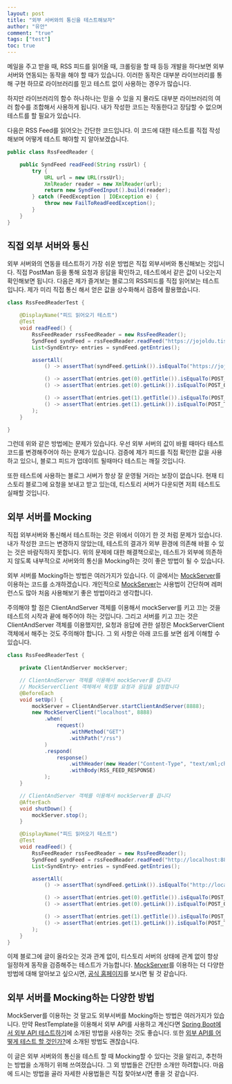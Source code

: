 ```yaml
---
layout: post
title: "외부 서버와의 통신을 테스트해보자"
author: "유안"
comment: "true"
tags: ["test"]
toc: true
---
```


메일을 주고 받을 때, RSS 피드를 읽어올 때, 크롤링을 할 때 등등 개발을 하다보면 외부서버와 연동되는 동작을 해야 할 때가 있습니다.
이러한 동작은 대부분 라이브러리를 통해 구현 하므로 라이브러리를 믿고 테스트 없이 사용하는 경우가 많습니다.

하지만 라이브러리의 함수 하나하나는 믿을 수 있을 지 몰라도 대부분 라이브러리의 여러 함수를 조합해서 사용하게 됩니다.
내가 작성한 코드는 작동한다고 장담할 수 없으며 테스트를 할 필요가 있습니다.

다음은 RSS Feed를 읽어오는 간단한 코드입니다.
이 코드에 대한 테스트를 직접 작성해보며 어떻게 테스트 해야할 지 알아보겠습니다.
```java
public class RssFeedReader {

    public SyndFeed readFeed(String rssUrl) {
        try {
            URL url = new URL(rssUrl);
            XmlReader reader = new XmlReader(url);
            return new SyndFeedInput().build(reader);
        } catch (FeedException | IOException e) {
            throw new FailToReadFeedException();
        }
    }
}
```  

## 직접 외부 서버와 통신

외부 서버와의 연동을 테스트하기 가장 쉬운 방법은 직접 외부서버와 통신해보는 것입니다.
직접 PostMan 등을 통해 요청과 응답을 확인하고, 테스트에서 같은 값이 나오는지 확인해보면 됩니다.
다음은 제가 즐겨보는 블로그의 RSS피드를 직접 읽어보는 테스트입니다.
제가 미리 직접 통신 해서 얻은 값을 상수화해서 검증에 활용했습니다.

```java
class RssFeedReaderTest {

    @DisplayName("피드 읽어오기 테스트")
    @Test
    void readFeed() {
        RssFeedReader rssFeedReader = new RssFeedReader();
        SyndFeed syndFeed = rssFeedReader.readFeed("https://jojoldu.tistory.com/rss");
        List<SyndEntry> entries = syndFeed.getEntries();

        assertAll(
            () -> assertThat(syndFeed.getLink()).isEqualTo("https://jojoldu.tistory.com/"),

            () -> assertThat(entries.get(0).getTitle()).isEqualTo(POST_ONE_TITLE),
            () -> assertThat(entries.get(0).getLink()).isEqualTo(POST_ONE_LINK),

            () -> assertThat(entries.get(1).getTitle()).isEqualTo(POST_TWO_TITLE),
            () -> assertThat(entries.get(1).getLink()).isEqualTo(POST_TWO_LINK)
        );
    }

}
```

그런데 위와 같은 방법에는 문제가 있습니다.
우선 외부 서버의 값이 바뀔 때마다 테스트 코드를 변경해주어야 하는 문제가 있습니다.
검증에 제가 피드를 직접 확인한 값을 사용하고 있으니, 블로그 피드가 업데이트 될때마다 테스트는 깨질 것입니다.

또한 테스트에 사용하는 블로그 서버가 항상 잘 운영될 거라는 보장이 없습니다.
현재 티스토리 블로그에 요청을 보내고 받고 있는데, 티스토리 서버가 다운되면 저희 테스트도 실패할 것입니다.

## 외부 서버를 Mocking

직접 외부서버와 통신해서 테스트하는 것은 위에서 이야기 한 것 처럼 문제가 있습니다.
내가 작성한 코드는 변경하지 않았는데, 테스트의 결과가 외부 환경에 의존해 바뀔 수 있는 것은 바람직하지 못합니다.
위의 문제에 대한 해결책으로는, 테스트가 외부에 의존하지 않도록 내부적으로 서버와의 통신을 Mocking하는 것이 좋은 방법이 될 수 있습니다.

외부 서버를 Mocking하는 방법은 여러가지가 있습니다.
이 글에서는 [MockServer](https://www.mock-server.com/)를 이용하는 코드를 소개하겠습니다.
개인적으로 [MockServer](https://www.mock-server.com/)는 사용법이 간단하며 레퍼런스도 많아 처음 사용해보기 좋은 방법이라고 생각합니다.  

주의해야 할 점은 ClientAndServer 객체를 이용해서 mockServer를 키고 끄는 것을 테스트의 시작과 끝에 해주어야 하는 것입니다.
그리고 서버를 키고 끄는 것은 ClientAndServer 객체를 이용했지만, 요청과 응답에 관한 설정은 MockServerClient 객체에서 해주는 것도 주의해야 합니다.
그 외 사항은 아래 코드를 보면 쉽게 이해할 수 있습니다.

```java
class RssFeedReaderTest {

    private ClientAndServer mockServer;

    // ClientAndServer 객체를 이용해서 mockServer를 킵니다
    // MockServerClient 객체에서 목킹할 요청과 응답을 설정합니다
    @BeforeEach
    void setUp() {
        mockServer = ClientAndServer.startClientAndServer(8888);
        new MockServerClient("localhost", 8888)
            .when(
                request()
                    .withMethod("GET")
                    .withPath("/rss")
            )
            .respond(
                response()
                    .withHeader(new Header("Content-Type", "text/xml;charset=utf-8"))
                    .withBody(RSS_FEED_RESPONSE)
            );
    }

    // ClientAndServer 객체를 이용해서 mockServer를 끕니다
    @AfterEach
    void shutDown() {
        mockServer.stop();
    }

    @DisplayName("피드 읽어오기 테스트")
    @Test
    void readFeed() {
        RssFeedReader rssFeedReader = new RssFeedReader();
        SyndFeed syndFeed = rssFeedReader.readFeed("http://localhost:8888/rss");
        List<SyndEntry> entries = syndFeed.getEntries();

        assertAll(
            () -> assertThat(syndFeed.getLink()).isEqualTo("http://localhost:8888"),

            () -> assertThat(entries.get(0).getTitle()).isEqualTo(POST_ONE_TITLE),
            () -> assertThat(entries.get(0).getLink()).isEqualTo(POST_ONE_LINK),

            () -> assertThat(entries.get(1).getTitle()).isEqualTo(POST_TWO_TITLE),
            () -> assertThat(entries.get(1).getLink()).isEqualTo(POST_TWO_LINK)
        );
    }
}
```

이제 블로그에 글이 올라오는 것과 관계 없이, 티스토리 서버의 상태에 관계 없이 항상 일정하게 동작을 검증해주는 테스트가 가능합니다.
[MockServer](https://www.mock-server.com/)를 이용하는 더 다양한 방법에 대해 알아보고 싶으시면, [공식 홈페이지](https://www.mock-server.com/)를 보시면 될 것 같습니다.

## 외부 서버를 Mocking하는 다양한 방법

MockServer를 이용하는 것 말고도 외부서버를 Mocking하는 방법은 여러가지가 있습니다.
만약 RestTemplate을 이용해서 외부 API를 사용하고 계신다면 [Spring Boot에서 외부 API 테스트하기](https://jojoldu.tistory.com/341)에 소개된 방법을 사용하는 것도 좋습니다.
또한 [외부 API를 어떻게 테스트 할 것인가?](https://velog.io/@kyle/%EC%99%B8%EB%B6%80-API%EB%A5%BC-%EC%96%B4%EB%96%BB%EA%B2%8C-%ED%85%8C%EC%8A%A4%ED%8A%B8-%ED%95%A0-%EA%B2%83%EC%9D%B8%EA%B0%80)에 소개된 방법도 괜찮습니다.

이 글은 외부 서버와의 통신을 테스트 할 때 Mocking할 수 있다는 것을 알리고, 추천하는 방법을 소개하기 위해 쓰여졌습니다.
그 외 방법들은 간단한 소개만 하려합니다.
마음에 드시는 방법을 골라 자세한 사용법들은 직접 찾아보시면 좋을 것 같습니다.